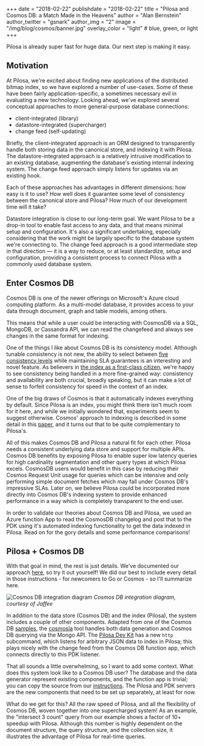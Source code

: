 +++
date = "2018-02-22"
publishdate = "2018-02-22"
title = "Pilosa and Cosmos DB: a Match Made in the Heavens"
author = "Alan Bernstein"
author_twitter = "gsnark"
author_img = "2"
image = "/img/blog/cosmos/banner.jpg"
overlay_color = "light" # blue, green, or light
+++

Pilosa is already super fast for huge data. Our next step is making it easy.

<!--more-->

## Motivation

At Pilosa, we're excited about finding new applications of the distributed bitmap index, so we have explored a number of use-cases. Some of these have been fairly application-specific, a sometimes necessary evil in evaluating a new technology. Looking ahead, we've explored several conceptual approaches to more general-purpose database connections:

- client-integrated (library)
- datastore-integrated (supercharger)
- change feed (self-updating)

Briefly, the client-integrated approach is an ORM designed to transparently handle both storing data in the canonical store, and indexing it with Pilosa. The datastore-integrated approach is a relatively intrusive modification to an existing database, augmenting the database's existing internal indexing system. The change feed approach simply listens for updates via an existing hook.

Each of these approaches has advantages in different dimensions: how easy is it to use? How well does it guarantee some level of consistency between the canonical store and Pilosa? How much of our development time will it take?

Datastore integration is close to our long-term goal. We want Pilosa to be a drop-in tool to enable fast access to any data, and that means minimal setup and configuration. It's also a significant undertaking, especially considering that the work might be largely specific to the database system we're connecting to. The change feed approach is a good intermediate step in that direction — it is a way to reduce, or at least standardize, setup and configuration, providing a consistent process to connect Pilosa with a commonly used database system.

## Enter Cosmos DB

Cosmos DB is one of the newer offerings on Microsoft's Azure cloud computing platform. As a multi-model database, it provides access to your data through document, graph and table models, among others.

This means that while a user could be interacting with CosmosDB via a SQL, MongoDB, or Cassandra API, we can read the changefeed and always see changes in the same format for indexing.

One of the things I like about Cosmos DB is its consistency model. Although tunable consistency is not new, the ability to select between [five consistency levels](https://docs.microsoft.com/en-us/azure/cosmos-db/consistency-levels#consistency-levels) while maintaining SLA guarantees is an interesting and novel feature. As believers in [the index as a first-class citizen](https://www.pilosa.com/blog/oscon-2017-recap-the-index-as-a-first-class-citizen/), we're happy to see consistency being handled in a more fine-grained way: consistency and availability are both crucial, broadly speaking, but it can make a lot of sense to forfeit consistency for speed in the context of an index.

One of the big draws of Cosmos is that it automatically indexes everything by default. Since Pilosa is an index, you might think there isn't much room for it here, and while we initially wondered that, experiments seem to suggest otherwise. Cosmos' approach to indexing is described in some detail in this [paper](http://www.vldb.org/pvldb/vol8/p1668-shukla.pdf), and it turns out that to be quite complementary to Pilosa's.

All of this makes Cosmos DB and Pilosa a natural fit for each other. Pilosa needs a consistent underlying data store and support for multiple APIs. Cosmos DB benefits by exposing Pilosa to enable super low latency queries for high cardinality segmentation and other query types at which Pilosa excels. CosmosDB users would benefit in this case by reducing their Cosmos Request Unit usage for queries which can be intensive and only performing simple document fetches which may fall under Cosmos DB's impressive SLAs. Later on, we believe Pilosa could be incorporated more directly into Cosmos DB's indexing system to provide enhanced performance in a way which is completely transparent to the end user.

In order to validate our theories about Cosmos DB and Pilosa, we used an Azure function App to read the CosmosDB changelog and post that to the PDK using it's automated indexing functionality to get the data indexed in Pilosa. Read on for the gory details and some performance comparisons!

## Pilosa + Cosmos DB

With that goal in mind, the rest is just details. We've documented our approach [here](https://github.com/pilosa/cosmosa), so try it out yourself! We did our best to include every detail in those instructions - for newcomers to Go or Cosmos - so I'll summarize here.

![Cosmos DB integration diagram](/img/blog/cosmos/cosmos-integration-diagram.png)
*Cosmos DB integration diagram, courtesy of Jaffee*

In addition to the data store (Cosmos DB) and the index (Pilosa), the system includes a couple of other components. Adapted from one of the Cosmos DB [samples](https://github.com/Azure-Samples/azure-cosmos-db-mongodb-golang-getting-started), the [cosmosla](https://github.com/jaffee/cosmosla) tool handles both data generation and Cosmos DB querying via the Mongo API. The [Pilosa Dev Kit](https://github.com/pilosa/pdk) has a new `http` subcommand, which listens for arbitrary JSON data to index in Pilosa; this plays nicely with the change feed from the Cosmos DB function app, which connects directly to this PDK listener.

That all sounds a little overwhelming, so I want to add some context. What does this system look like to a Cosmos DB user? The database and the data generator represent existing components, and the function app is trivial; you can copy the source from our [instructions](https://github.com/pilosa/cosmosa#create-a-function-app-to-process-the-cosmosdb-change-feed). The Pilosa and PDK servers are the new components that need to be set up separately, at least for now.

What do we get for this? All the raw speed of Pilosa, and all the flexibility of Cosmos DB, woven together into one supercharged system! As an example, the "intersect 3 count" query from our example shows a factor of 10+ speedup with Pilosa. Although this number is highly dependent on the document structure, the query structure, and the collection size, it illustrates the advantage of Pilosa for real-time queries.
